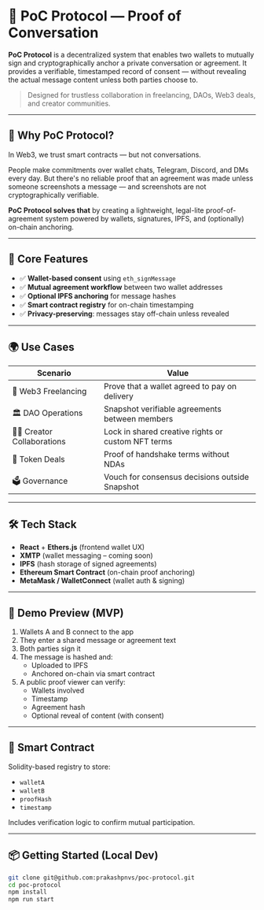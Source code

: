 # 🧾 PoC Protocol — Proof of Conversation

**PoC Protocol** is a decentralized system that enables two wallets to mutually sign and cryptographically anchor a private conversation or agreement. It provides a verifiable, timestamped record of consent — without revealing the actual message content unless both parties choose to.

> Designed for trustless collaboration in freelancing, DAOs, Web3 deals, and creator communities.

---

## 🚀 Why PoC Protocol?

In Web3, we trust smart contracts — but not conversations.

People make commitments over wallet chats, Telegram, Discord, and DMs every day. But there's no reliable proof that an agreement was made unless someone screenshots a message — and screenshots are not cryptographically verifiable.

**PoC Protocol solves that** by creating a lightweight, legal-lite proof-of-agreement system powered by wallets, signatures, IPFS, and (optionally) on-chain anchoring.

---

## 🔐 Core Features

- ✅ **Wallet-based consent** using `eth_signMessage`
- ✅ **Mutual agreement workflow** between two wallet addresses
- ✅ **Optional IPFS anchoring** for message hashes
- ✅ **Smart contract registry** for on-chain timestamping
- ✅ **Privacy-preserving**: messages stay off-chain unless revealed

---

## 🌍 Use Cases

| Scenario                  | Value |
|---------------------------|-------|
| 🤝 Web3 Freelancing        | Prove that a wallet agreed to pay on delivery |
| 🏛 DAO Operations          | Snapshot verifiable agreements between members |
| 🧑‍🎨 Creator Collaborations | Lock in shared creative rights or custom NFT terms |
| 📜 Token Deals             | Proof of handshake terms without NDAs |
| 🗳 Governance              | Vouch for consensus decisions outside Snapshot |

---

## 🛠 Tech Stack

- **React** + **Ethers.js** (frontend wallet UX)
- **XMTP** (wallet messaging – coming soon)
- **IPFS** (hash storage of signed agreements)
- **Ethereum Smart Contract** (on-chain proof anchoring)
- **MetaMask / WalletConnect** (wallet auth & signing)

---

## 🧪 Demo Preview (MVP)

1. Wallets A and B connect to the app
2. They enter a shared message or agreement text
3. Both parties sign it
4. The message is hashed and:
    - Uploaded to IPFS
    - Anchored on-chain via smart contract
5. A public proof viewer can verify:
    - Wallets involved
    - Timestamp
    - Agreement hash
    - Optional reveal of content (with consent)

---

## 🧱 Smart Contract

Solidity-based registry to store:
- `walletA`
- `walletB`
- `proofHash`
- `timestamp`

Includes verification logic to confirm mutual participation.

---

## 📦 Getting Started (Local Dev)

```bash
git clone git@github.com:prakashpnvs/poc-protocol.git
cd poc-protocol
npm install
npm run start
